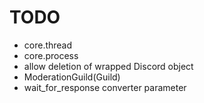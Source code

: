 # TODO

- core.thread
- core.process
- allow deletion of wrapped Discord object
- ModerationGuild(Guild)
- wait_for_response converter parameter
